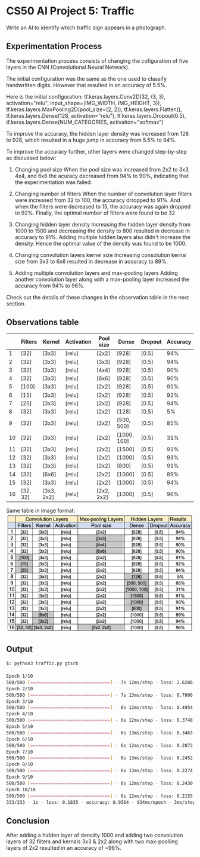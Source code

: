 # CS50 AI Project 5: Traffic
Write an AI to identify which traffic sign appears in a photograph.

## Experimentation Process
The experimentation process consists of changing the cofiguration of five layers in the CNN (Convolutional Neural Network).

The initial configuration was the same as the one used to classify handwritten digits. However that resulted in an accuracy of 5.5%.

Here is the initial configuration:
tf.keras.layers.Conv2D(32, (3, 3), activation="relu", input_shape=(IMG_WIDTH, IMG_HEIGHT, 3)),
tf.keras.layers.MaxPooling2D(pool_size=(2, 2)),
tf.keras.layers.Flatten(),
tf.keras.layers.Dense(128, activation="relu"),
tf.keras.layers.Dropout(0.5),
tf.keras.layers.Dense(NUM_CATEGORIES, activation="softmax")

To improve the accuracy, the hidden layer density was increased from 128 to 928, which resulted in a huge jump in accuracy from 5.5% to 94%. 

To improve the accuracy further, other layers were changed step-by-step as discussed below:

1. Changing pool size
When the pool size was increased from 2x2 to 3x3, 4x4, and 6x6 the acuracy decreased from 94% to 90%, indicating that the experimentation was failed. 

2. Changing number of filters
When the number of convolution layer filters were increased from 32 to 100, the accuracy drropped to 91%. And when the filters were decreased to 15, the accuracy was again dropped to 92%. Finally, the optimal number of filters were found to be 32

3. Changing hidden layer density
Increasing the hidden layer density from 1000 to 1500 and decreasing the density to 800 resulted in decrease in accuracy to 91%. Adding multiple hidden layers also didn't increase the density. Hence the optimal value of the density was found to be 1000.

4. Changing convolution layers kernel size
Increasing consolution kernal size from 3x3 to 6x6 resulted in decrease in accuracy to 89%.

5. Adding multiple convolution layers and max-pooling layers
Adding another convolution layer along with a max-pooling layer increased the accuracy from 94% to 96%.


Check out the details of these changes in the observation table in the next section.

## Observations table

|    | Filters    | Kernel       | Activation | Pool size    | Dense         | Dropout | Accuracy |
| -- | ---------- | ------------ | ---------- | ------------ | ------------- | ------- | -------- |
| 1  | \[32\]     | \[3x3\]      | \[relu\]   | \[2x2\]      | \[928\]       | \[0.5\] | 94%      |
| 2  | \[32\]     | \[3x3\]      | \[relu\]   | \[3x3\]      | \[928\]       | \[0.5\] | 94%      |
| 3  | \[32\]     | \[3x3\]      | \[relu\]   | \[4x4\]      | \[928\]       | \[0.5\] | 90%      |
| 4  | \[32\]     | \[3x3\]      | \[relu\]   | \[6x6\]      | \[928\]       | \[0.5\] | 90%      |
| 5  | \[100\]    | \[3x3\]      | \[relu\]   | \[2x2\]      | \[928\]       | \[0.5\] | 91%      |
| 6  | \[15\]     | \[3x3\]      | \[relu\]   | \[2x2\]      | \[928\]       | \[0.5\] | 92%      |
| 7  | \[25\]     | \[3x3\]      | \[relu\]   | \[2x2\]      | \[928\]       | \[0.5\] | 94%      |
| 8  | \[32\]     | \[3x3\]      | \[relu\]   | \[2x2\]      | \[128\]       | \[0.5\] | 5%       |
| 9  | \[32\]     | \[3x3\]      | \[relu\]   | \[2x2\]      | \[500, 500\]  | \[0.5\] | 85%      |
| 10 | \[32\]     | \[3x3\]      | \[relu\]   | \[2x2\]      | \[1000, 100\] | \[0.5\] | 31%      |
| 11 | \[32\]     | \[3x3\]      | \[relu\]   | \[2x2\]      | \[1500\]      | \[0.5\] | 91%      |
| 12 | \[32\]     | \[3x3\]      | \[relu\]   | \[2x2\]      | \[1000\]      | \[0.5\] | 93%      |
| 13 | \[32\]     | \[3x3\]      | \[relu\]   | \[2x2\]      | \[800\]       | \[0.5\] | 91%      |
| 14 | \[32\]     | \[6x6\]      | \[relu\]   | \[2x2\]      | \[1000\]      | \[0.5\] | 89%      |
| 15 | \[32\]     | \[3x3\]      | \[relu\]   | \[2x2\]      | \[1000\]      | \[0.5\] | 94%      |
| 16 | \[32, 32\] | \[3x3, 2x2\] | \[relu\]   | \[2x2, 2x2\] | \[1000\]      | \[0.5\] | 96%      |

Same table in image format:
![Alternate Observation table](./images/observations.png)

## Output

```sh
$: python3 traffic.py gtsrb

Epoch 1/10
500/500 [==============================] - 7s 12ms/step - loss: 2.6286 - accuracy: 0.5108  
Epoch 2/10
500/500 [==============================] - 7s 13ms/step - loss: 0.7806 - accuracy: 0.7741
Epoch 3/10
500/500 [==============================] - 6s 12ms/step - loss: 0.4954 - accuracy: 0.8542
Epoch 4/10
500/500 [==============================] - 6s 12ms/step - loss: 0.3748 - accuracy: 0.8895
Epoch 5/10
500/500 [==============================] - 6s 13ms/step - loss: 0.3463 - accuracy: 0.9018
Epoch 6/10
500/500 [==============================] - 6s 12ms/step - loss: 0.2873 - accuracy: 0.9171
Epoch 7/10
500/500 [==============================] - 6s 13ms/step - loss: 0.2452 - accuracy: 0.9306
Epoch 8/10
500/500 [==============================] - 6s 13ms/step - loss: 0.2274 - accuracy: 0.9386
Epoch 9/10
500/500 [==============================] - 6s 12ms/step - loss: 0.2430 - accuracy: 0.9376
Epoch 10/10
500/500 [==============================] - 6s 12ms/step - loss: 0.2155 - accuracy: 0.9441
333/333 - 1s - loss: 0.1835 - accuracy: 0.9564 - 934ms/epoch - 3ms/step

```

## Conclusion
After adding a hidden layer of densiity 1000 and adding two convolution layers of 32 filters and kernals 3x3 & 2x2 along with two max-pooliing layers of 2x2 resulted in an accuracy of ~96%. 